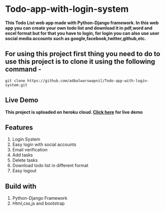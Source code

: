 # Todo-app-with-login-system

**This Todo List web app made with Python-Django framework. In this web app you can create your own todo list and download it in pdf,word and excel format but for that you have to login, for login you can also use user social media accounts such as google,facebook,twitter,github,etc.**

## For using this project first thing you need to do to use this project is to clone it using the following command - 

``` 
git clone https://github.com/adbalwarswapnil/Todo-app-with-login-system.git 
```
## Live Demo
**This project is uploaded on heroku cloud. [Click here](https://todowithlogin.herokuapp.com/) for live demo**
## Features

1. Login System
2. Easy login with social accounts
3. Email verification
4. Add tasks
5. Delete tasks
6. Download todo list in different format
7. Easy logout

## Build with

1. Python-Django Framework
2. Html,css,js and bootstrap
